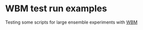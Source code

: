 # WBM test run examples
Testing some scripts for large ensemble experiments with [WBM](https://github.com/wsag/WBM)
